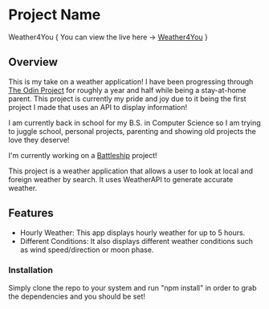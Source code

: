 # Project Name

Weather4You { You can view the live here -> [Weather4You](https://willbickham3.github.io/weather-app/) }


## Overview

This is my take on a weather application! I have been progressing through [The Odin Project](https://www.theodinproject.com/) for roughly a year and half while being a stay-at-home parent. This project is currently my pride and joy due to it being the first project I made that uses an API to display information!

I am currently back in school for my B.S. in Computer Science so I am trying to juggle school, personal projects, parenting and showing old projects the love they deserve!

I'm currently working on a [Battleship](https://github.com/willbickham3/battleship) project!

This project is a weather application that allows a user to look at local and foreign weather by search. It uses WeatherAPI to generate accurate weather.

## Features

- Hourly Weather: This app displays hourly weather for up to 5 hours.
- Different Conditions: It also displays different weather conditions such as wind speed/direction or moon phase.


### Installation

Simply clone the repo to your system and run "npm install" in order to grab the dependencies and you should be set!
